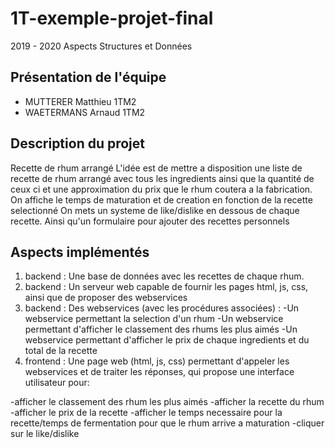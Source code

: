 # 1T-exemple-projet-final
2019 - 2020 Aspects Structures et Données
## Présentation de l'équipe
- MUTTERER Matthieu 1TM2
- WAETERMANS Arnaud 1TM2
## Description du projet 
Recette de rhum arrangé
L'idée est de mettre a disposition une liste de recette de rhum arrangé avec tous les ingredients ainsi que la quantité de ceux ci et une approximation du prix que le rhum coutera a la fabrication.
On affiche le temps de maturation et de creation en fonction de la recette selectionné
On mets un systeme de like/dislike en dessous de chaque recette.
Ainsi qu'un formulaire pour ajouter des recettes personnels
## Aspects implémentés
1) backend : Une base de données avec les recettes de chaque rhum.
2) backend : Un serveur web capable de fournir les pages html, js, css, ainsi que de proposer des webservices
3) backend : Des webservices (avec les procédures associées) :
	-Un webservice permettant la selection d'un rhum
	-Un webservice permettant d'afficher le classement des rhums les plus aimés
	-Un webservice permettant d'afficher le prix de chaque ingredients et du total de la recette
4) frontend : Une page web (html, js, css) permettant d'appeler les webservices et de traiter les réponses, qui propose une interface utilisateur pour:
	
-afficher le classement des rhum les plus aimés
	-afficher la recette du rhum
	-afficher le prix de la recette
	-afficher le temps necessaire pour la recette/temps de fermentation pour que le rhum arrive a maturation
	-cliquer sur le like/dislike
